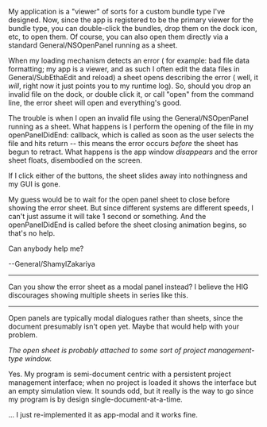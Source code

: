 My application is a "viewer" of sorts for a custom bundle type I've designed. Now, since the app is registered to be the primary viewer for the bundle type, you can double-click the bundles, drop them on the dock icon, etc, to open them. Of course, you can also open them directly via a standard General/NSOpenPanel running as a sheet.

When my loading mechanism detects an error ( for example: bad file data formatting; my app is a viewer, and as such I often edit the data files in General/SubEthaEdit and reload) a sheet opens describing the error ( well, it *will*, right now it just points you to my runtime log). So, should you drop an invalid file on the dock, or double click it, or call "open" from the command line, the error sheet will open and everything's good.

The trouble is when I open an invalid file using the General/NSOpenPanel running as a sheet. What happens is I perform the opening of the file in my openPanelDidEnd: callback, which is called as soon as the user selects the file and hits return -- this means the error occurs *before* the sheet has begun to retract. What happens is the app window *disappears* and the error sheet floats, disembodied on the screen.

If I click either of the buttons, the sheet slides away into nothingness and my GUI is gone.

My guess would be to wait for the open panel sheet to close before showing the error sheet. But since different systems are different speeds, I can't just assume it will take 1 second or something. And the openPanelDidEnd is called before the sheet closing animation begins, so that's no help.

Can anybody help me?

--General/ShamylZakariya

----

Can you show the error sheet as a modal panel instead? I believe the HIG discourages showing multiple sheets in series like this.

----

Open panels are typically modal dialogues rather than sheets, since the document presumably isn't open yet. Maybe that would help with your problem.

*The open sheet is probably attached to some sort of project management-type window.*

Yes. My program is semi-document centric with a persistent project management interface; when no project is loaded it shows the interface but an empty simulation view. It sounds odd, but it really is the way to go since my program is by design single-document-at-a-time.

... I just re-implemented it as app-modal and it works fine.